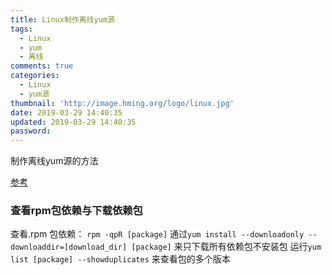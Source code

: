 ```yaml
---
title: Linux制作离线yum源
tags:
  - Linux
  - yum
  - 离线
comments: true
categories:
  - Linux
  - yum源
thumbnail: 'http://image.hming.org/logo/linux.jpg'
date: 2019-03-29 14:40:35
updated: 2019-03-29 14:40:35
password:
---
```

制作离线yum源的方法
<!-- more -->
[参考](https://blog.csdn.net/huangjin0507/article/details/51351807)
### 查看rpm包依赖与下载依赖包
查看.rpm 包依赖：
`rpm -qpR [package]`
通过`yum install --downloadonly --downloaddir=[download_dir] [package]` 来只下载所有依赖包不安装包
运行`yum list [package] --showduplicates` 来查看包的多个版本

